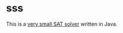 # sss

This is a [very small SAT solver][] written in Java.

[very small SAT solver]: https://web.archive.org/web/20201109101535/http://www.cse.chalmers.se/~algehed/blogpostsHTML/SAT.html